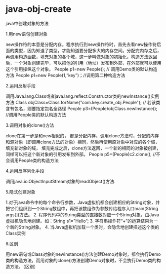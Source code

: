 # java-obj-create
java中创建对象的方法

1.用new语句创建对象

new操作符的本意是分配内存。程序执行到new操作符时，首先去看new操作符后面的类型，因为知道了类型，才能知道要分配多大的内存空间。分配完内存之后，再调用构造函数，填充对象的各个域，这一步叫做对象的初始化，构造方法返回后，一个对象创建完毕，可以把他的引用（地址）发布到外部，在外部就可以使用这个引用操纵这个对象。
   People p1=new People();  // 调用Demo类的默认构造方法
   People p1=new People(1,“key”)；//调用第二种构造方法

2.运用反射手段

调用Java.lang.Class或者java.lang.reflect.Constructor类的newInstance()实例方法
Class objClass=Class.forName("com.key.create_obj.People");  // 若该类含有包名，则要指定包名全路径
People p3=(People)objClass.newInstance(); //调用People类的默认构造方法  

3.调用对象的clone()方法

clone在第一步是和new相似的， 都是分配内存，调用clone方法时，分配的内存和源对象（即调用clone方法的对象）相同，然后再使用原对象中对应的各个域，填充新对象的域， 填充完成之后，clone方法返回，一个新的相同的对象被创建，同样可以把这个新对象的引用发布到外部。
People p5=(People)c2.clone(); //不会调用People类的构造方法  

4.运用反序列化手段

调用java.io.ObjectInputStream对象的readObject()方法.

5.隐式创建对象

1.对于java命令中的每个命令行参数，Java虚拟机都会创建相应的String对象，并把它们组织到一个String数组中，再把该数组作为参数传给程序入口main(String args[])方法。 
2. 程序代码中的String类型的直接数对应一个String对象，由Java虚拟机隐含地创建。如：String s1=”Hello”; 
3. 字符串操作符“+”的运算结果为一个新的String对象。 
4. 当Java虚拟机加载一个类时，会隐含地创建描述这个类的Class实例

6.区别

用new语句或Class对象的newInstance()方法创建Demo对象时，都会执行Demo类的构造方法，而用对象的clone()方法创建Demo对象时，不会执行Demo类的构造方法。（区别）
